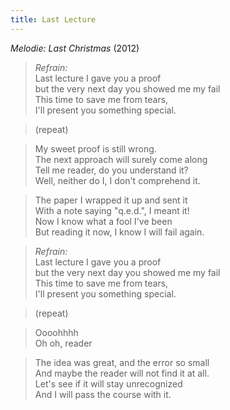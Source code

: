 ```yaml
---
title: Last Lecture
---
```


*Melodie: Last Christmas* (2012)

> *Refrain:*\
> Last lecture I gave you a proof\
> but the very next day you showed me my fail\
> This time to save me from tears,\
> I'll present you something special.

> (repeat)

> My sweet proof is still wrong.\
> The next approach will surely come along\
> Tell me reader, do you understand it?\
> Well, neither do I, I don't comprehend it.

> The paper I wrapped it up and sent it\
> With a note saying "q.e.d.", I meant it!\
> Now I know what a fool I've been\
> But reading it now, I know I will fail again.

> *Refrain:*\
> Last lecture I gave you a proof\
> but the very next day you showed me my fail\
> This time to save me from tears,\
> I'll present you something special.

> (repeat)

> Oooohhhh\
> Oh oh, reader

> The idea was great, and the error so small\
> And maybe the reader will not find it at all.\
> Let's see if it will stay unrecognized\
> And I will pass the course with it.
